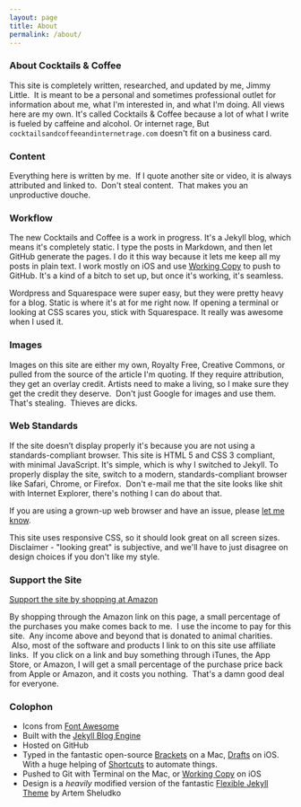 ```yaml
---
layout: page
title: About
permalink: /about/
---
```

### About Cocktails & Coffee

This site is completely written, researched, and updated by me, Jimmy Little.  It is meant to be a personal and sometimes professional outlet for information about me, what I'm interested in, and what I'm doing. All views here are my own. It's called Cocktails & Coffee because a lot of what I write is fueled by caffeine and alcohol. Or internet rage, But `cocktailsandcoffeeandinternetrage.com` doesn't fit on a business card.

### Content

Everything here is written by me.  If I quote another site or video, it is always attributed and linked to.  Don't steal content.  That makes you an unproductive douche.

### Workflow

The new Cocktails and Coffee is a work in progress. It's a Jekyll blog, which means it's completely static. I type the posts in Markdown, and then let GitHub generate the pages. I do it this way because it lets me keep all my posts in plain text. I work mostly on iOS and use [Working Copy](https://geo.itunes.apple.com/us/app/working-copy-powerful-git/id896694807?mt=8) to push to GitHub. It's a kind of a bitch to set up, but once it's working, it's seamless.

Wordpress and Squarespace were super easy, but they were pretty heavy for a blog. Static is where it's at for me right now. If opening a terminal or looking at CSS scares you, stick with Squarespace. It really was awesome when I used it.

### Images

Images on this site are either my own, Royalty Free, Creative Commons, or pulled from the source of the article I'm quoting. If they require attribution, they get an overlay credit. Artists need to make a living, so I make sure they get the credit they deserve.  Don't just Google for images and use them. That's stealing.  Thieves are dicks.  

### Web Standards

If the site doesn’t display properly it's because you are not using a standards-compliant browser. This site is HTML 5 and CSS 3 compliant, with minimal JavaScript. It's simple, which is why I switched to Jekyll. To properly display the site, switch to a modern, standards-compliant browser like Safari, Chrome, or Firefox.  Don't e-mail me that the site looks like shit with Internet Explorer, there's nothing I can do about that.  

If you are using a grown-up web browser and have an issue, please [let me know](mailto:thejimmylittle@gmail.com). 

This site uses responsive CSS, so it should look great on all screen sizes. Disclaimer - "looking great" is subjective, and we'll have to just disagree on design choices if you don't like my style. 

### Support the Site

[Support the site by shopping at Amazon](http://www.amazon.com/gp/redirect.html?ie=UTF8&location=https%3A%2F%2Fwww.amazon.com%2Fgp%2Fyourstore%3Fie%3DUTF8%26ref_%3Dpd_irl_gw%26signIn%3D1&tag=jimmlitt-20&linkCode=ur2&camp=1789&creative=390957)

By shopping through the Amazon link on this page, a small percentage of the purchases you make comes back to me.  I use the income to pay for this site.  Any income above and beyond that is donated to animal charities.  Also, most of the software and products I link to on this site use affiliate links.  If you click on a link and buy something through iTunes, the App Store, or Amazon, I will get a small percentage of the purchase price back from Apple or Amazon, and it costs you nothing.  That's a damn good deal for everyone.

### Colophon
 - Icons from [Font Awesome](http://fortawesome.github.io/Font-Awesome/icons/)
 - Built with the [Jekyll Blog Engine](https://jekyllrb.com)
 - Hosted on GitHub
 - Typed in the fantastic open-source [Brackets](http://brackets.io) on a Mac, [Drafts](https://geo.itunes.apple.com/us/app/drafts-4-quickly-capture-notes/id905337691?mt=8) on iOS. With a huge helping of [Shortcuts](https://itunes.apple.com/us/app/shortcuts/id915249334?mt=8&c-and-c) to automate things.
 - Pushed to Git with Terminal on the Mac, or [Working Copy](https://geo.itunes.apple.com/us/app/working-copy-powerful-git/id896694807?mt=8) on iOS
 - Design is a _heavily_ modified version of the fantastic [Flexible Jekyll Theme](https://artemsheludko.github.io/flexible-jekyll/) by Artem Sheludko